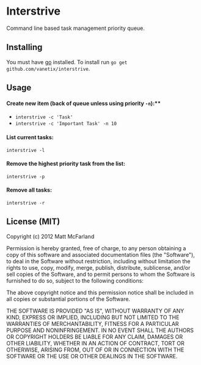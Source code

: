 # Interstrive
Command line based task management priority queue.

## Installing
You must have [go](http://golang.org) installed. To install run `go get github.com/vanetix/interstrive`.

## Usage
#### Create new item (back of queue unless using priority `-n`):**
- `interstrive -c 'Task'`
- `interstrive -c 'Important Task' -n 10`

#### List current tasks:
`interstrive -l`

#### Remove the highest priority task from the list:
`interstrive -p`

#### Remove all tasks:
`interstrive -r`

## License (MIT)
Copyright (c) 2012 Matt McFarland

Permission is hereby granted, free of charge, to any person obtaining a copy of this software and associated documentation files (the "Software"), to deal in the Software without restriction, including without limitation the rights to use, copy, modify, merge, publish, distribute, sublicense, and/or sell copies of the Software, and to permit persons to whom the Software is furnished to do so, subject to the following conditions:

The above copyright notice and this permission notice shall be included in all copies or substantial portions of the Software.

THE SOFTWARE IS PROVIDED "AS IS", WITHOUT WARRANTY OF ANY KIND, EXPRESS OR IMPLIED, INCLUDING BUT NOT LIMITED TO THE WARRANTIES OF MERCHANTABILITY, FITNESS FOR A PARTICULAR PURPOSE AND NONINFRINGEMENT. IN NO EVENT SHALL THE AUTHORS OR COPYRIGHT HOLDERS BE LIABLE FOR ANY CLAIM, DAMAGES OR OTHER LIABILITY, WHETHER IN AN ACTION OF CONTRACT, TORT OR OTHERWISE, ARISING FROM, OUT OF OR IN CONNECTION WITH THE SOFTWARE OR THE USE OR OTHER DEALINGS IN THE SOFTWARE.
